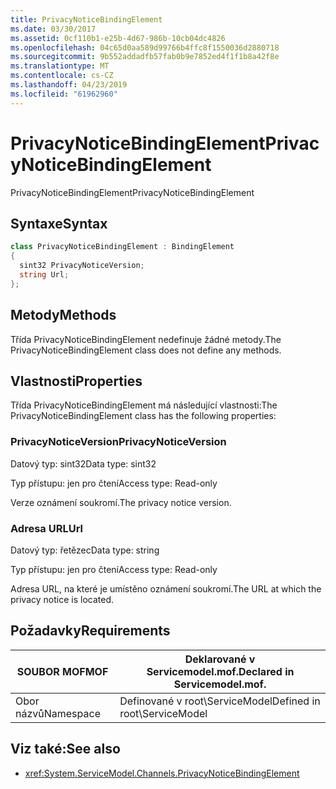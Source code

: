 ```yaml
---
title: PrivacyNoticeBindingElement
ms.date: 03/30/2017
ms.assetid: 0cf110b1-e25b-4d67-986b-10cb04dc4826
ms.openlocfilehash: 04c65d0aa589d99766b4ffc8f1550036d2880718
ms.sourcegitcommit: 9b552addadfb57fab0b9e7852ed4f1f1b8a42f8e
ms.translationtype: MT
ms.contentlocale: cs-CZ
ms.lasthandoff: 04/23/2019
ms.locfileid: "61962960"
---
```

# <a name="privacynoticebindingelement"></a><span data-ttu-id="ab3ee-102">PrivacyNoticeBindingElement</span><span class="sxs-lookup"><span data-stu-id="ab3ee-102">PrivacyNoticeBindingElement</span></span>
<span data-ttu-id="ab3ee-103">PrivacyNoticeBindingElement</span><span class="sxs-lookup"><span data-stu-id="ab3ee-103">PrivacyNoticeBindingElement</span></span>  
  
## <a name="syntax"></a><span data-ttu-id="ab3ee-104">Syntaxe</span><span class="sxs-lookup"><span data-stu-id="ab3ee-104">Syntax</span></span>  
  
```csharp
class PrivacyNoticeBindingElement : BindingElement  
{  
  sint32 PrivacyNoticeVersion;  
  string Url;  
};  
```  
  
## <a name="methods"></a><span data-ttu-id="ab3ee-105">Metody</span><span class="sxs-lookup"><span data-stu-id="ab3ee-105">Methods</span></span>  
 <span data-ttu-id="ab3ee-106">Třída PrivacyNoticeBindingElement nedefinuje žádné metody.</span><span class="sxs-lookup"><span data-stu-id="ab3ee-106">The PrivacyNoticeBindingElement class does not define any methods.</span></span>  
  
## <a name="properties"></a><span data-ttu-id="ab3ee-107">Vlastnosti</span><span class="sxs-lookup"><span data-stu-id="ab3ee-107">Properties</span></span>  
 <span data-ttu-id="ab3ee-108">Třída PrivacyNoticeBindingElement má následující vlastnosti:</span><span class="sxs-lookup"><span data-stu-id="ab3ee-108">The PrivacyNoticeBindingElement class has the following properties:</span></span>  
  
### <a name="privacynoticeversion"></a><span data-ttu-id="ab3ee-109">PrivacyNoticeVersion</span><span class="sxs-lookup"><span data-stu-id="ab3ee-109">PrivacyNoticeVersion</span></span>  
 <span data-ttu-id="ab3ee-110">Datový typ: sint32</span><span class="sxs-lookup"><span data-stu-id="ab3ee-110">Data type: sint32</span></span>  
  
 <span data-ttu-id="ab3ee-111">Typ přístupu: jen pro čtení</span><span class="sxs-lookup"><span data-stu-id="ab3ee-111">Access type: Read-only</span></span>  
  
 <span data-ttu-id="ab3ee-112">Verze oznámení soukromí.</span><span class="sxs-lookup"><span data-stu-id="ab3ee-112">The privacy notice version.</span></span>  
  
### <a name="url"></a><span data-ttu-id="ab3ee-113">Adresa URL</span><span class="sxs-lookup"><span data-stu-id="ab3ee-113">Url</span></span>  
 <span data-ttu-id="ab3ee-114">Datový typ: řetězec</span><span class="sxs-lookup"><span data-stu-id="ab3ee-114">Data type: string</span></span>  
  
 <span data-ttu-id="ab3ee-115">Typ přístupu: jen pro čtení</span><span class="sxs-lookup"><span data-stu-id="ab3ee-115">Access type: Read-only</span></span>  
  
 <span data-ttu-id="ab3ee-116">Adresa URL, na které je umístěno oznámení soukromí.</span><span class="sxs-lookup"><span data-stu-id="ab3ee-116">The URL at which the privacy notice is located.</span></span>  
  
## <a name="requirements"></a><span data-ttu-id="ab3ee-117">Požadavky</span><span class="sxs-lookup"><span data-stu-id="ab3ee-117">Requirements</span></span>  
  
|<span data-ttu-id="ab3ee-118">SOUBOR MOF</span><span class="sxs-lookup"><span data-stu-id="ab3ee-118">MOF</span></span>|<span data-ttu-id="ab3ee-119">Deklarované v Servicemodel.mof.</span><span class="sxs-lookup"><span data-stu-id="ab3ee-119">Declared in Servicemodel.mof.</span></span>|  
|---------|-----------------------------------|  
|<span data-ttu-id="ab3ee-120">Obor názvů</span><span class="sxs-lookup"><span data-stu-id="ab3ee-120">Namespace</span></span>|<span data-ttu-id="ab3ee-121">Definované v root\ServiceModel</span><span class="sxs-lookup"><span data-stu-id="ab3ee-121">Defined in root\ServiceModel</span></span>|  
  
## <a name="see-also"></a><span data-ttu-id="ab3ee-122">Viz také:</span><span class="sxs-lookup"><span data-stu-id="ab3ee-122">See also</span></span>

- <xref:System.ServiceModel.Channels.PrivacyNoticeBindingElement>
